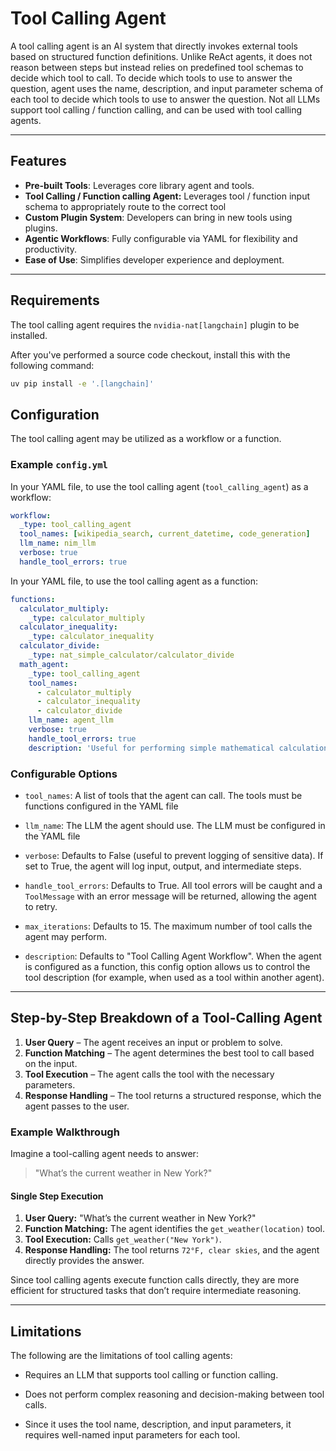 <!--
SPDX-FileCopyrightText: Copyright (c) 2025, NVIDIA CORPORATION & AFFILIATES. All rights reserved.
SPDX-License-Identifier: Apache-2.0

Licensed under the Apache License, Version 2.0 (the "License");
you may not use this file except in compliance with the License.
You may obtain a copy of the License at

http://www.apache.org/licenses/LICENSE-2.0

Unless required by applicable law or agreed to in writing, software
distributed under the License is distributed on an "AS IS" BASIS,
WITHOUT WARRANTIES OR CONDITIONS OF ANY KIND, either express or implied.
See the License for the specific language governing permissions and
limitations under the License.
-->

# Tool Calling Agent

A tool calling agent is an AI system that directly invokes external tools based on structured function definitions. Unlike ReAct agents, it does not reason between steps but instead relies on predefined tool schemas to decide which tool to call. To decide which tools to use to answer the question, agent uses the name, description, and input parameter schema of each tool to decide which tools to use to answer the question. Not all LLMs support tool calling / function calling, and can be used with tool calling agents.

---

## Features
- **Pre-built Tools**: Leverages core library agent and tools.
- **Tool Calling / Function calling Agent:** Leverages tool / function input schema to appropriately route to the correct tool
- **Custom Plugin System**: Developers can bring in new tools using plugins.
- **Agentic Workflows**: Fully configurable via YAML for flexibility and productivity.
- **Ease of Use**: Simplifies developer experience and deployment.

---

## Requirements
The tool calling agent requires the `nvidia-nat[langchain]` plugin to be installed.

After you've performed a source code checkout, install this with the following command:

```bash
uv pip install -e '.[langchain]'
```

## Configuration
The tool calling agent may be utilized as a workflow or a function.

### Example `config.yml`
In your YAML file, to use the tool calling agent (`tool_calling_agent`) as a workflow:
```yaml
workflow:
  _type: tool_calling_agent
  tool_names: [wikipedia_search, current_datetime, code_generation]
  llm_name: nim_llm
  verbose: true
  handle_tool_errors: true
```

In your YAML file, to use the tool calling agent as a function:
```yaml
functions:
  calculator_multiply:
    _type: calculator_multiply
  calculator_inequality:
    _type: calculator_inequality
  calculator_divide:
    _type: nat_simple_calculator/calculator_divide
  math_agent:
    _type: tool_calling_agent
    tool_names:
      - calculator_multiply
      - calculator_inequality
      - calculator_divide
    llm_name: agent_llm
    verbose: true
    handle_tool_errors: true
    description: 'Useful for performing simple mathematical calculations.'
```

### Configurable Options

* `tool_names`: A list of tools that the agent can call. The tools must be functions configured in the YAML file

* `llm_name`: The LLM the agent should use. The LLM must be configured in the YAML file

* `verbose`: Defaults to False (useful to prevent logging of sensitive data). If set to True, the agent will log input, output, and intermediate steps.

* `handle_tool_errors`: Defaults to True. All tool errors will be caught and a `ToolMessage` with an error message will be returned, allowing the agent to retry.

* `max_iterations`: Defaults to 15. The maximum number of tool calls the agent may perform.

* `description`:  Defaults to "Tool Calling Agent Workflow". When the agent is configured as a function, this config option allows us to control the tool description (for example, when used as a tool within another agent).

---

## Step-by-Step Breakdown of a Tool-Calling Agent

1. **User Query** – The agent receives an input or problem to solve.
2. **Function Matching** – The agent determines the best tool to call based on the input.
3. **Tool Execution** – The agent calls the tool with the necessary parameters.
4. **Response Handling** – The tool returns a structured response, which the agent passes to the user.

### **Example Walkthrough**

Imagine a tool-calling agent needs to answer:

> "What’s the current weather in New York?"

#### Single Step Execution
1. **User Query:** "What’s the current weather in New York?"
2. **Function Matching:** The agent identifies the `get_weather(location)` tool.
3. **Tool Execution:** Calls `get_weather("New York")`.
4. **Response Handling:** The tool returns `72°F, clear skies`, and the agent directly provides the answer.

Since tool calling agents execute function calls directly, they are more efficient for structured tasks that don’t require intermediate reasoning.

---

## Limitations
The following are the limitations of tool calling agents:

* Requires an LLM that supports tool calling or function calling.

* Does not perform complex reasoning and decision-making between tool calls.

* Since it uses the tool name, description, and input parameters, it requires well-named input parameters for each tool.
